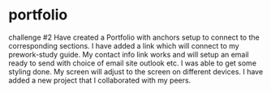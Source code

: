 # portfolio
challenge #2
Have created a Portfolio with anchors setup to connect to the corresponding sections. 
I have added a link which will connect to my prework-study guide.
My contact info link works and will setup an email ready to send with choice of email site outlook etc.
I was able to get some styling done. 
My screen will adjust to the screen on different devices.
I have added a new project that I collaborated with my peers.
